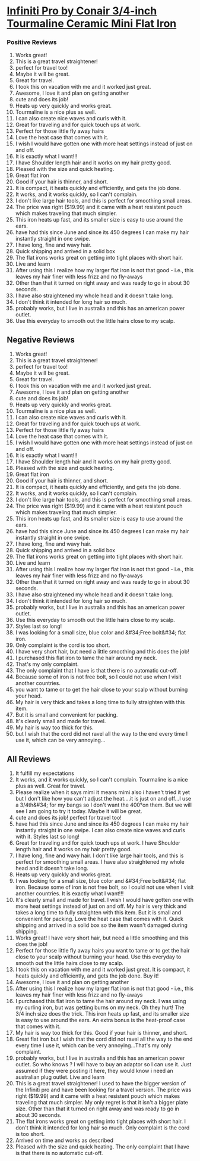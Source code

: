 # [Infiniti Pro by Conair 3/4-inch Tourmaline Ceramic  Mini Flat Iron](https://products.checkmycream.com/products/Infiniti-Pro-by-Conair-34-inch-Tourmaline-Ceramic-Mini-Flat-Iron.html)

### Positive Reviews

<ol>
      <li>Works great!  </li>
      <li>This is a great travel straightener!</li>
      <li>perfect for travel too!</li>
      <li>Maybe it will be great.</li>
      <li>Great for travel.</li>
      <li>I took this on vacation with me and it worked just great.</li>
      <li>Awesome, I love it and plan on getting another</li>
      <li>cute and does its job!</li>
      <li>Heats up very quickly and works great.</li>
      <li>Tourmaline is a nice plus as well.</li>
      <li>I can also create nice waves and curls with it.</li>
      <li>Great for traveling and for quick touch ups at work.</li>
      <li>Perfect for those little fly away hairs</li>
      <li>Love the heat case that comes with it.</li>
      <li>I wish I would have gotten one with more heat settings instead of just on and off.  </li>
      <li>It is exactly what I want!!!</li>
      <li>I have Shoulder length hair and it works on my hair pretty good.</li>
      <li>Pleased with the size and quick heating.</li>
      <li>Great flat iron</li>
      <li>Good if your hair is thinner, and short.</li>
      <li>It is compact, it heats quickly and efficiently, and gets the job done.</li>
      <li>It works, and it works quickly, so I can&#x27;t complain.</li>
      <li>I don&#x27;t like large hair tools, and this is perfect for smoothing small areas.</li>
      <li>The price was right ($19.99) and it came with a heat resistent pouch which makes traveling that much simpler.</li>
      <li>This iron heats up fast, and its smaller size is easy to use around the ears.</li>
      <li>have had this since June and since its 450 degrees I can make my hair instantly straight in one swipe.</li>
      <li>I have long, fine and wavy hair.</li>
      <li>Quick shipping and arrived in a solid box</li>
      <li>The flat irons works great on getting into tight places with short hair.</li>
      <li>Live and learn</li>
      <li>After using this I realize how my larger flat iron is not that good - i.e., this leaves my hair finer with less frizz and no fly-aways</li>
      <li>Other than that it turned on right away and was ready to go in about 30 seconds.</li>
      <li>I have also straightened my whole head and it doesn&#x27;t take long.</li>
      <li>I don&#x27;t think it intended for long hair so much.</li>
      <li>probably works, but I live in australia and this has an american power outlet.</li>
      <li>Use this everyday to smooth out the little hairs close to my scalp.</li>
</ol>


<h2>Negative Reviews</h2>
<ol>
<li> Works great!  </li>
<li> This is a great travel straightener!</li>
<li> perfect for travel too!</li>
<li> Maybe it will be great.</li>
<li> Great for travel.</li>
<li> I took this on vacation with me and it worked just great.</li>
<li> Awesome, I love it and plan on getting another</li>
<li> cute and does its job!</li>
<li> Heats up very quickly and works great.</li>
<li> Tourmaline is a nice plus as well.</li>
<li> I can also create nice waves and curls with it.</li>
<li> Great for traveling and for quick touch ups at work.</li>
<li> Perfect for those little fly away hairs</li>
<li> Love the heat case that comes with it.</li>
<li> I wish I would have gotten one with more heat settings instead of just on and off.  </li>
<li> It is exactly what I want!!!</li>
<li> I have Shoulder length hair and it works on my hair pretty good.</li>
<li> Pleased with the size and quick heating.</li>
<li> Great flat iron</li>
<li> Good if your hair is thinner, and short.</li>
<li> It is compact, it heats quickly and efficiently, and gets the job done.</li>
<li> It works, and it works quickly, so I can&#x27;t complain.</li>
<li> I don&#x27;t like large hair tools, and this is perfect for smoothing small areas.</li>
<li> The price was right ($19.99) and it came with a heat resistent pouch which makes traveling that much simpler.</li>
<li> This iron heats up fast, and its smaller size is easy to use around the ears.</li>
<li> have had this since June and since its 450 degrees I can make my hair instantly straight in one swipe.</li>
<li> I have long, fine and wavy hair.</li>
<li> Quick shipping and arrived in a solid box</li>
<li> The flat irons works great on getting into tight places with short hair.</li>
<li> Live and learn</li>
<li> After using this I realize how my larger flat iron is not that good - i.e., this leaves my hair finer with less frizz and no fly-aways</li>
<li> Other than that it turned on right away and was ready to go in about 30 seconds.</li>
<li> I have also straightened my whole head and it doesn&#x27;t take long.</li>
<li> I don&#x27;t think it intended for long hair so much.</li>
<li> probably works, but I live in australia and this has an american power outlet.</li>
<li> Use this everyday to smooth out the little hairs close to my scalp.</li>
<li> Styles last so long!</li>
<li> I was looking for a small size, blue color and &amp;#34;Free bolt&amp;#34; flat iron.</li>
<li> Only complaint is the cord is too short.</li>
<li> I have very short hair, but need a little smoothing and this does the job!</li>
<li> I purchased this flat iron to tame the hair around my neck.</li>
<li> That&#x27;s my only complaint.</li>
<li> The only complaint that I have is that there is no automatic cut-off.</li>
<li> Because some of iron is not free bolt, so I could not use when I visit another countries.</li>
<li> you want to tame or to get the hair close to your scalp without burning your head.</li>
<li> My hair is very thick and takes a long time to fully straighten with this item.  </li>
<li> But it is small and convenient for packing.  </li>
<li> It&#x27;s clearly small and made for travel.  </li>
<li> My hair is way too thick for this.  </li>
<li> but I wish that the cord did not ravel all the way to the end every time I use it, which can be very annoying...</li>
</ol>

<h2>All Reviews</h2>

<ol>
    <li> It fulfill my expectations</li>
    <li> It works, and it works quickly, so I can&#x27;t complain. Tourmaline is a nice plus as well. Great for travel.</li>
    <li> Please realize when it says mimi it means mimi also i haven&#x27;t tried it yet but I  don&#x27;t  like how you can&#x27;t adjust the heat....it is just on and off...I use a 3/4th&amp;#34; for my bangs so I  don&#x27;t want the 400°on them. But we will see I am going to try it today. Maybe it will be great.</li>
    <li> cute and does its job! perfect for travel too!</li>
    <li> have had this since June and since its 450 degrees I can make my hair instantly straight in one swipe. I can also create nice waves and curls with it. Styles last so long!</li>
    <li> Great for traveling and for quick touch ups at work. I have Shoulder length hair and it works on my hair pretty good.</li>
    <li> I have long, fine and wavy hair. I don&#x27;t like large hair tools, and this is perfect for smoothing small areas. I have also straightened my whole head and it doesn&#x27;t take long.</li>
    <li> Heats up very quickly and works great.</li>
    <li> I was looking for a small size, blue color and &amp;#34;Free bolt&amp;#34; flat iron. Because some of iron is not free bolt, so I could not use when I visit another countries. It is exactly what I want!!!</li>
    <li> It&#x27;s clearly small and made for travel.  I wish I would have gotten one with more heat settings instead of just on and off.  My hair is very thick and takes a long time to fully straighten with this item.  But it is small and convenient for packing.  Love the heat case that comes with it. Quick shipping and arrived in a solid box so the item wasn&#x27;t damaged during shipping.</li>
    <li> Works great!  I have very short hair, but need a little smoothing and this does the job!</li>
    <li> Perfect for those little fly away hairs you want to tame or to get the hair close to your scalp without burning your head. Use this everyday to smooth out the little hairs close to my scalp.</li>
    <li> I took this on vacation with me and it worked just great. It is compact, it heats quickly and efficiently, and gets the job done. Buy it!</li>
    <li> Awesome, I love it and plan on getting another</li>
    <li> After using this I realize how my larger flat iron is not that good - i.e., this leaves my hair finer with less frizz and no fly-aways</li>
    <li> I purchased this flat iron to tame the hair around my neck. I was using my curling iron, but was getting burns on my neck. Oh they hurt! The 3/4 inch size does the trick. This iron heats up fast, and its smaller size is easy to use around the ears. An extra bonus is the heat-proof case that comes with it.</li>
    <li> My hair is way too thick for this.  Good if your hair is thinner, and short.</li>
    <li> Great flat iron but I wish that the cord did not ravel all the way to the end every time I use it, which can be very annoying...That&#x27;s my only complaint.</li>
    <li> probably works, but I live in australia and this has an american power outlet. So who knows ? I will have to buy an adaptor so I can use it. Just assumed if they were posting it here, they would know i need an australian plug outlet. Live and learn</li>
    <li> This is a great travel straightener! I used to have the bigger version of the Infiniti pro and have been looking for a travel version. The price was right ($19.99) and it came with a heat resistent pouch which makes traveling that much simpler. My only regret is that it isn&#x27;t a bigger plate size. Other than that it turned on right away and was ready to go in about 30 seconds.</li>
    <li> The flat irons works great on getting into tight places with short hair. I don&#x27;t think it intended for long hair so much. Only complaint is the cord is too short.</li>
    <li> Arrived on time and works as described</li>
    <li> Pleased with the size and quick heating. The only complaint that I have is that there is no automatic cut-off.</li>
</ol>




